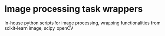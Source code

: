 # Image processing task wrappers

In-house python scripts for image processing, wrapping functionalities from scikit-learn image, scipy, openCV
